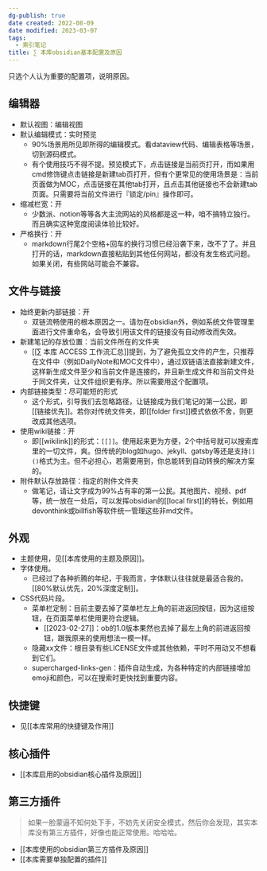 ```yaml
---
dg-publish: true
date created: 2022-08-09
date modified: 2023-03-07
tags:
  - 索引笔记
title: ∑ 本库obsidian基本配置及原因
---
```


只选个人认为重要的配置项，说明原因。

## 编辑器

- 默认视图：编辑视图
- 默认编辑模式：实时预览
	- 90%场景用所见即所得的编辑模式。看dataview代码、编辑表格等场景，切到源码模式。
	- 有个使用技巧不得不提。预览模式下，点击链接是当前页打开，而如果用cmd修饰键点击链接是新建tab页打开，但有个更常见的使用场景是：当前页面做为MOC，点击链接在其他tab打开，且点击其他链接也不会新建tab页面。只需要将当前文件进行『锁定/pin』操作即可。
- 缩减栏宽：开
	- 少数派、notion等等各大主流网站的风格都是这一种，咱不搞特立独行。而且确实这种宽度阅读体验比较好。
- 严格换行：开
	- markdown行尾2个空格+回车的换行习惯已经沿袭下来，改不了了。并且打开的话，markdown直接粘贴到其他任何网站，都没有发生格式问题。如果关闭，有些网站可能会不兼容。

## 文件与链接

- 始终更新内部链接：开
	- 双链流畅使用的根本原因之一。请勿在obsidian外，例如系统文件管理里面进行文件重命名，会导致引用该文件的链接没有自动修改而失效。
- 新建笔记的存放位置：当前文件所在的文件夹
	- [[∑ 本库 ACCESS 工作流汇总]]提到，为了避免孤立文件的产生，只推荐在文件中（例如DailyNote和MOC文件中），通过双链语法直接新建文件，这样新生成文件至少和当前文件是连接的，并且新生成文件和当前文件处于同文件夹，让文件组织更有序。所以需要用这个配置项。
- 内部链接类型：尽可能短的形式
	- 这个形式，引导我们去忽略路径，让链接成为我们笔记的第一公民，即[[链接优先]]。若你对传统文件夹，即[[folder first]]模式依依不舍，则更改成其他选项。
- 使用wiki链接：开
	- 即[[wikilink]]的形式：`[[]]`。使用起来更为方便，2个中括号就可以搜索库里的一切文件，爽。但传统的blog如hugo、jekyll、gatsby等还是支持`[]()`格式为主。但不必担心，若需要用到，你总能转到自动转换的解决方案的。
- 附件默认存放路径：指定的附件文件夹
	- 做笔记，请让文字成为99%占有率的第一公民。其他图片、视频、pdf等，统一放在一处后，可以发挥obsidian的[[local first]]的特长，例如用devonthink或billfish等软件统一管理这些非md文件。

## 外观

- 主题使用，见[[本库使用的主题及原因]]。
- 字体使用。
	- 已经过了各种折腾的年纪，于我而言，字体默认往往就是最适合我的。[[80%默认优先，20%深度定制]]。
- CSS代码片段。
	- 菜单栏定制：目前主要去掉了菜单栏左上角的前进返回按钮，因为这组按钮，在页面菜单栏使用更符合逻辑。
		- [[2023-02-27]]：ob的1.0版本果然也去掉了最左上角的前进返回按钮，跟我原来的使用想法一模一样。
	- 隐藏xx文件：根目录有些LICENSE文件或其他依赖，平时不用动又不想看到它们。
	- supercharged-links-gen：插件自动生成，为各种特定的内部链接增加emoji和颜色，可以在搜索时更快找到重要内容。

## 快捷键

- 见[[本库常用的快捷键及作用]]

## 核心插件

- [[本库启用的obsidian核心插件及原因]]

## 第三方插件

> 如果一脸蒙逼不知何处下手，不妨先关闭安全模式，然后你会发现，其实本库没有第三方插件，好像也能正常使用。哈哈哈。

- [[本库使用的obsidian第三方插件及原因]]
- [[本库需要单独配置的插件]]
